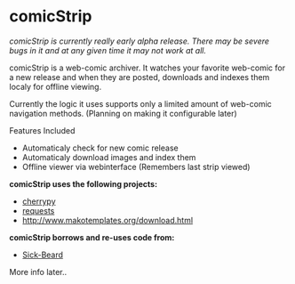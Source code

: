 comicStrip
==========

*comicStrip is currently really early alpha release. There may be severe bugs in it and at any given time it may not work at all.*

comicStrip is a web-comic archiver. It watches your favorite web-comic for a new release and when they are posted, downloads
and indexes them localy for offline viewing. 

Currently the logic it uses supports only a limited amount of web-comic navigation methods. (Planning on making it configurable later)

Features Included

* Automaticaly check for new comic release
* Automaticaly download images and index them
* Offline viewer via webinterface (Remembers last strip viewed)

**comicStrip uses the following projects:**

* [cherrypy][cherrypy]
* [requests][requests]
* http://www.makotemplates.org/download.html

**comicStrip borrows and re-uses code from:**

* [Sick-Beard][Sick-Beard]

[cherrypy]: http://www.cherrypy.org
[Sick-Beard]: http://sickbeard.com/
[requests]: http://docs.python-requests.org/en/latest/

More info later..

